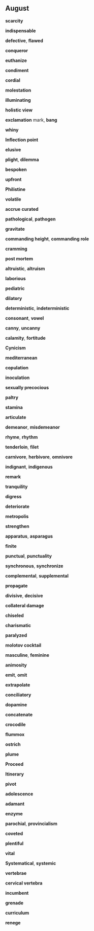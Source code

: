
## August 

**scarcity**

**indispensable**

**defective**, **flawed** 

**conqueror**

**euthanize**

**condiment**

**cordial**

**molestation**

**illuminating**  

**holistic view**

**exclamation** mark, **bang**

**whiny**

**Inflection point** 

**elusive**

**plight**, **dilemma**

**bespoken**

**upfront** 

**Philistine** 

**volatile**  

**accrue**  **curated**  

**pathological**, **pathogen**

**gravitate**

**commanding height**, **commanding role**  

**cramming**

**post mortem**  

**altruistic**, **altruism**  

**laborious**  

**pediatric** 

**dilatory** 

**deterministic**, **indeterministic**  

**consonant**, **vowel**  

**canny**, **uncanny**

**calamity**, **fortitude**

**Cynicism** 

**mediterranean**  

**copulation**  

**inoculation**  

**sexually precocious**  

**paltry**

**stamina**

**articulate** 

**demeanor**, **misdemeanor**

**rhyme**, **rhythm**  

**tenderloin**, **filet**  

**carnivore**, **herbivore**, **omnivore**  

**indignant**, **indigenous** 

**remark**

**tranquility**  

**digress**

**deteriorate**  

**metropolis**  

**strengthen**

**apparatus**, **asparagus**  

**finite**  

**punctual**, **punctuality**

**synchronous**, **synchronize**

**complemental**, **supplemental** 

**propagate**

**divisive**, **decisive**  

**collateral damage** 

**chiseled**  

**charismatic**  

**paralyzed**

**molotov cocktail**

**masculine**, **feminine**

**animosity**  

**emit**, **omit** 

**extrapolate**  

**conciliatory** 

**dopamine**

**concatenate**  

**crocodile**

**flummox**

**ostrich**

**plume**

**Proceed** 

**Itinerary** 

**pivot**

**adolescence**  

**adamant** 

**enzyme**  

**parochial**, **provincialism**  

**coveted**  

**plentiful**

**vital**  

**Systematical**, **systemic** 

**vertebrae**

**cervical vertebra**

**incumbent**  

**grenade**  

**curriculum**  

**renege** 

